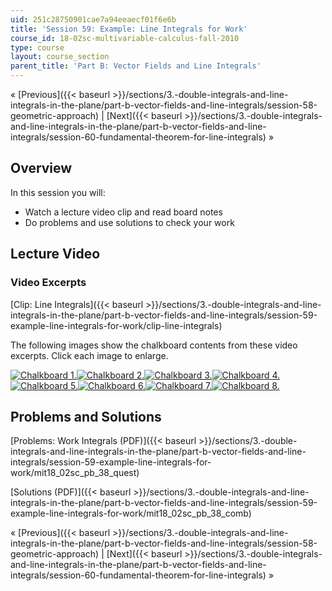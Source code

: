 ```yaml
---
uid: 251c28750901cae7a94eeaecf01f6e6b
title: 'Session 59: Example: Line Integrals for Work'
course_id: 18-02sc-multivariable-calculus-fall-2010
type: course
layout: course_section
parent_title: 'Part B: Vector Fields and Line Integrals'
---
```


« [Previous]({{< baseurl >}}/sections/3.-double-integrals-and-line-integrals-in-the-plane/part-b-vector-fields-and-line-integrals/session-58-geometric-approach) | [Next]({{< baseurl >}}/sections/3.-double-integrals-and-line-integrals-in-the-plane/part-b-vector-fields-and-line-integrals/session-60-fundamental-theorem-for-line-integrals) »

Overview
--------

In this session you will:

*   Watch a lecture video clip and read board notes
*   Do problems and use solutions to check your work

Lecture Video
-------------

### Video Excerpts

[Clip: Line Integrals]({{< baseurl >}}/sections/3.-double-integrals-and-line-integrals-in-the-plane/part-b-vector-fields-and-line-integrals/session-59-example-line-integrals-for-work/clip-line-integrals)

The following images show the chalkboard contents from these video excerpts. Click each image to enlarge.

[![Chalkboard 1.](https://open-learning-course-data-production.s3.amazonaws.com/18-02sc-multivariable-calculus-fall-2010/016a22b24cad559f6dec3ab502ac6e38_MIT18_02SC_L20Brds_1a.png)](https://open-learning-course-data-production.s3.amazonaws.com/18-02sc-multivariable-calculus-fall-2010/62b08ea3383bc3022044319ad63691f4_MIT18_02SC_L20Brds_1.png "Open in a new window.")[![Chalkboard 2.](https://open-learning-course-data-production.s3.amazonaws.com/18-02sc-multivariable-calculus-fall-2010/9c0c42ab523554351c88e14c3e1b920a_MIT18_02SC_L20Brds_2a.png)](https://open-learning-course-data-production.s3.amazonaws.com/18-02sc-multivariable-calculus-fall-2010/4d154e7e9076af891f8e792383c97bd5_MIT18_02SC_L20Brds_2.png "Open in a new window.")[![Chalkboard 3.](https://open-learning-course-data-production.s3.amazonaws.com/18-02sc-multivariable-calculus-fall-2010/1fdd1b4d4a1308854e5bbc6a4500406c_MIT18_02SC_L20Brds_3a.png)](https://open-learning-course-data-production.s3.amazonaws.com/18-02sc-multivariable-calculus-fall-2010/940a06436a959b3451c8ed19ffe0f6f0_MIT18_02SC_L20Brds_3.png "Open in a new window.")[![Chalkboard 4.](https://open-learning-course-data-production.s3.amazonaws.com/18-02sc-multivariable-calculus-fall-2010/179496f96ce4c7bca2f24f4f7e4d2c68_MIT18_02SC_L20Brds_4a.png)](https://open-learning-course-data-production.s3.amazonaws.com/18-02sc-multivariable-calculus-fall-2010/845afd677a5fc50fe87357ff25fb4569_MIT18_02SC_L20Brds_4.png "Open in a new window.")  
[![Chalkboard 5.](https://open-learning-course-data-production.s3.amazonaws.com/18-02sc-multivariable-calculus-fall-2010/73005f175110b2d86b63735625309461_MIT18_02SC_L20Brds_5a.png)](https://open-learning-course-data-production.s3.amazonaws.com/18-02sc-multivariable-calculus-fall-2010/9e37854cdd092eeb4b4403569c6cc20f_MIT18_02SC_L20Brds_5.png "Open in a new window.")[![Chalkboard 6.](https://open-learning-course-data-production.s3.amazonaws.com/18-02sc-multivariable-calculus-fall-2010/9f8d55f4ffeabf7757148247d0d5640b_MIT18_02SC_L20Brds_6a.png)](https://open-learning-course-data-production.s3.amazonaws.com/18-02sc-multivariable-calculus-fall-2010/dece3c69d07b315a98cb563b908e2507_MIT18_02SC_L20Brds_6.png "Open in a new window.")[![Chalkboard 7.](https://open-learning-course-data-production.s3.amazonaws.com/18-02sc-multivariable-calculus-fall-2010/4d12d585ca33cd107d2be7dae24628d4_MIT18_02SC_L20Brds_7a.png)](https://open-learning-course-data-production.s3.amazonaws.com/18-02sc-multivariable-calculus-fall-2010/de46be21ecf66b8678e5d2ade3acd27e_MIT18_02SC_L20Brds_7.png "Open in a new window.")[![Chalkboard 8.](https://open-learning-course-data-production.s3.amazonaws.com/18-02sc-multivariable-calculus-fall-2010/b474d0783553a28c47eb6f80d9e18168_MIT18_02SC_L20Brds_8a.png)](https://open-learning-course-data-production.s3.amazonaws.com/18-02sc-multivariable-calculus-fall-2010/6b054740926eed4fc3a3bfafd9d9a0a6_MIT18_02SC_L20Brds_8.png "Open in a new window.")

Problems and Solutions
----------------------

[Problems: Work Integrals (PDF)]({{< baseurl >}}/sections/3.-double-integrals-and-line-integrals-in-the-plane/part-b-vector-fields-and-line-integrals/session-59-example-line-integrals-for-work/mit18_02sc_pb_38_quest)

[Solutions (PDF)]({{< baseurl >}}/sections/3.-double-integrals-and-line-integrals-in-the-plane/part-b-vector-fields-and-line-integrals/session-59-example-line-integrals-for-work/mit18_02sc_pb_38_comb)

« [Previous]({{< baseurl >}}/sections/3.-double-integrals-and-line-integrals-in-the-plane/part-b-vector-fields-and-line-integrals/session-58-geometric-approach) | [Next]({{< baseurl >}}/sections/3.-double-integrals-and-line-integrals-in-the-plane/part-b-vector-fields-and-line-integrals/session-60-fundamental-theorem-for-line-integrals) »